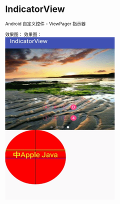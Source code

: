 # IndicatorView
Android 自定义控件 - ViewPager 指示器

效果图：
效果图：<br/>
<img src="https://github.com/xing16/IndicatorView/raw/master/app/screenshot/GIF.gif" width=350 height=520 alt="Sample App's Launch Screen">
